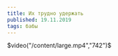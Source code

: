 ```yaml
---
title: Их трудно удержать
published: 19.11.2019
tags: бабы
---
```

$video("/content/large.mp4","742")$
